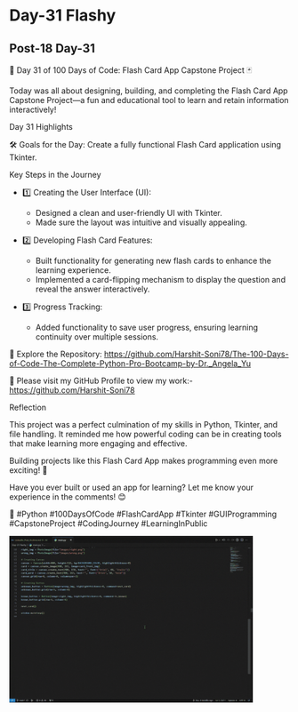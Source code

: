 # Day-31 Flashy

## Post-18 Day-31

🎉 Day 31 of 100 Days of Code: Flash Card App Capstone Project 🃏

Today was all about designing, building, and completing the Flash Card App Capstone Project—a fun and educational tool to learn and retain information interactively!

Day 31 Highlights

🛠 Goals for the Day: Create a fully functional Flash Card application using Tkinter.

Key Steps in the Journey

- 1️⃣ Creating the User Interface (UI):
  - Designed a clean and user-friendly UI with Tkinter.
  - Made sure the layout was intuitive and visually appealing.

- 2️⃣ Developing Flash Card Features:
  - Built functionality for generating new flash cards to enhance the learning experience.
  - Implemented a card-flipping mechanism to display the question and reveal the answer interactively.

- 3️⃣ Progress Tracking:
  - Added functionality to save user progress, ensuring learning continuity over multiple sessions.

🔗 Explore the Repository: <https://github.com/Harshit-Soni78/The-100-Days-of-Code-The-Complete-Python-Pro-Bootcamp-by-Dr._Angela_Yu>

📂 Please visit my GitHub Profile to view my work:- <https://github.com/Harshit-Soni78>

Reflection

This project was a perfect culmination of my skills in Python, Tkinter, and file handling. It reminded me how powerful coding can be in creating tools that make learning more engaging and effective.

Building projects like this Flash Card App makes programming even more exciting! 🚀

Have you ever built or used an app for learning? Let me know your experience in the comments! 😊

🚀 #Python #100DaysOfCode #FlashCardApp #Tkinter #GUIProgramming #CapstoneProject #CodingJourney #LearningInPublic

<img height=300px src="Post Pics/Post-18 Day-31/Day-31.gif">
